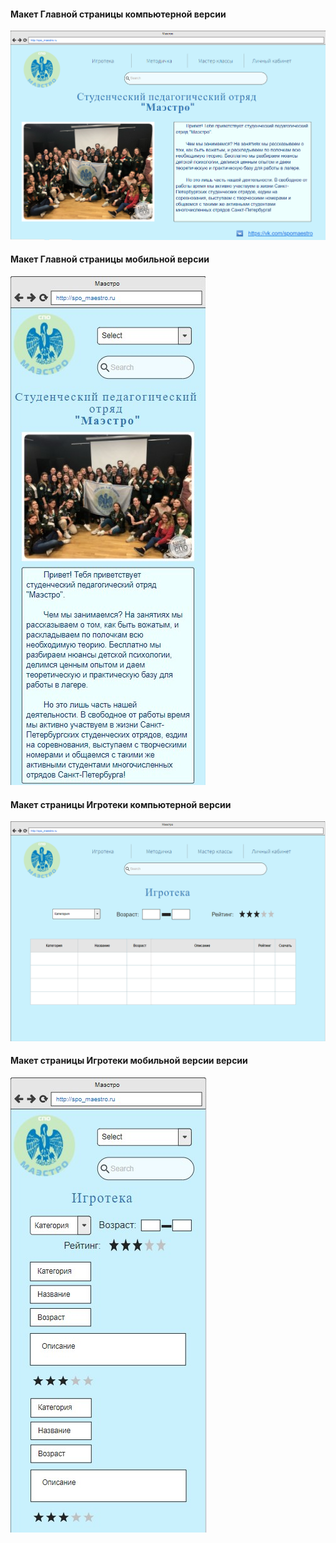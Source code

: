 #### Макет Главной страницы компьютерной версии
![Макет Главной страницы компьютерной версии](Главная_компьютер.png)
#### Макет Главной страницы мобильной версии
![Макет Главной страницы мобильной версии](Главная_мобильная.jpg)
#### Макет страницы Игротеки компьютерной версии
![Макет страницы Игротеки компьютерной версии](Игротека_компьютер.png)
#### Макет страницы Игротеки мобильной версии версии
![Макет страницы Игротеки мобильной версии версии](Игротека_мобильная.jpg)
